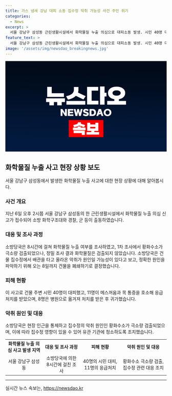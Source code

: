 ```yaml
---
title: 가스 냄새 강남 대피 소동 집수정 악취 가능성 사건 주민 위기
categories:
  - News
excerpt: >
  서울 강남구 삼성동 근린생활시설에서 화학물질 누출 의심으로 대피소동 발생. 시민 40명 대피, 11명 목통증 등 호소. 8시간 조사 끝에 화학물질은 발견되지 않았으나, 약한 황화수소 검출. 집수정 영향 가능성, 정확한 원인은 8일까지 조사.
feature_text: >
  서울 강남구 삼성동 근린생활시설에서 화학물질 누출 의심으로 대피소동 발생. 시민 40명 대피, 11명 목통증 등 호소. 8시간 조사 끝에 화학물질은 발견되지 않았으나, 약한 황화수소 검출. 집수정 영향 가능성, 정확한 원인은 8일까지 조사.
image: '/assets/img/newsdao_breakingnews.jpg'
---
```


<p><img src="/assets/img/newsdao_breakingnews.jpg" alt="ontimetimes 속보" /></p>

<h2 data-ke-size="size26">화학물질 누출 사고 현장 상황 보도</h2>

<p data-ke-size="size16">서울 강남구 삼성동에서 발생한 화학물질 누출 사고에 대한 현장 상황에 대해 알아봅시다.</p>

<h3>사건 개요</h3>

<p data-ke-size="size16">지난 6일 오후 2시쯤 서울 강남구 삼성동의 한 근린생활시설에서 화학물질 누출 의심 신고가 접수되어 소방 화학구조대와 경찰, 군 등이 출동하였습니다.</p>

<h3>대응 및 조사 과정</h3>

<p data-ke-size="size16">소방당국은 8시간에 걸쳐 화학물질 누출 여부를 조사하였고, 1차 조사에서 황화수소가 극소량 검출되었으나, 정밀 조사 결과 화학물질은 검출되지 않았습니다. 소방당국은 건물 집수정에서 배관을 타고 올라온 악취가 원인일 가능성이 있다고 보고, 정확한 원인을 파악하기 위해 오는 8일까지 건물을 폐쇄하기로 결정했습니다.</p>

<h3>피해 현황</h3>

<p data-ke-size="size16">이 사고로 건물 주변 시민 40명이 대피했고, 11명이 메스꺼움과 목 통증을 호소해 응급처치를 받았으며, 8명은 병원으로 옮겨져 처치를 받은 후 귀가했습니다.</p>

<h3>악취 원인 및 대응</h3>

<p data-ke-size="size16">소방당국은 현장 인근을 통제하고 집수정의 악취 원인인 황화수소가 극소량 검출되었으며, 이에 따라 집수정 영향이 있을 수 있어 유관 기관에 청소하도록 조치했습니다.</p>

<table>
    <tr>
        <td style="text-align: center; height: 17px;"><b>화학물질 누출 의심 사고 발생 지역</b></td>
        <td style="text-align: center; height: 17px;"><b>대응 및 조사 과정</b></td>
        <td style="text-align: center; height: 17px;"><b>피해 현황</b></td>
        <td style="text-align: center; height: 17px;"><b>악취 원인 및 대응</b></td>
    </tr>
    <tr>
        <td style="text-align: center; height: 17px;">서울 강남구 삼성동</td>
        <td style="text-align: center; height: 17px;">소방당국에 의한 8시간에 걸친 조사</td>
        <td style="text-align: center; height: 17px;">40명의 시민 대피, 11명의 응급처치</td>
        <td style="text-align: center; height: 17px;">황화수소 극소량 검출, 집수정 관련 대응 조치</td>
    </tr>
</table>

<p><hr></p>
실시간 뉴스 속보는, <a href="https://newsdao.kr" rel="dofollow">https://newsdao.kr</a>


